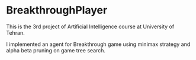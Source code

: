 # BreakthroughPlayer
This is the 3rd project of Artificial Intelligence course at University of Tehran.

I implemented an agent for Breakthrough game using minimax strategy and alpha beta pruning on game tree search.

